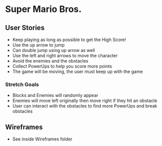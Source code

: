 # Super Mario Bros.

## User Stories

* Keep playing as long as possible to get the High Score!
* Use the up arrow to jump
* Can double jump using up arrow as well
* Use the left and right arrows to move the character
* Avoid the enemies and the obstacles
* Collect PowerUps to help you score more points
* The game will be moving, the user must keep up with the game

### Stretch Goals

* Blocks and Enemies will randomly appear
* Enemies will move left originally then move right if they hit an obstacle
* User can interact with the obstacles to find more PowerUps and break obstacles




## Wireframes

* See inside Wireframes folder



